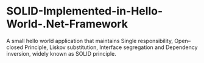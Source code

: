 # SOLID-Implemented-in-Hello-World-.Net-Framework

A small hello world application that maintains Single responsibility, Open–closed Principle, Liskov substitution, Interface segregation and Dependency inversion, widely known as SOLID principle.
